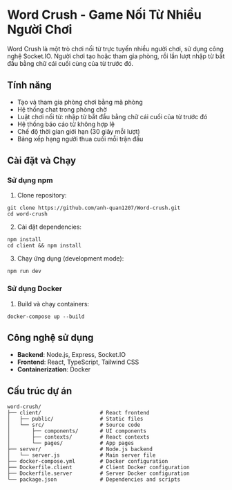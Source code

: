 # Word Crush - Game Nối Từ Nhiều Người Chơi

Word Crush là một trò chơi nối từ trực tuyến nhiều người chơi, sử dụng công nghệ Socket.IO. Người chơi tạo hoặc tham gia phòng, rồi lần lượt nhập từ bắt đầu bằng chữ cái cuối cùng của từ trước đó.

## Tính năng

- Tạo và tham gia phòng chơi bằng mã phòng
- Hệ thống chat trong phòng chờ
- Luật chơi nối từ: nhập từ bắt đầu bằng chữ cái cuối của từ trước đó
- Hệ thống báo cáo từ không hợp lệ
- Chế độ thời gian giới hạn (30 giây mỗi lượt)
- Bảng xếp hạng người thua cuối mỗi trận đấu

## Cài đặt và Chạy

### Sử dụng npm

1. Clone repository:
```
git clone https://github.com/anh-quan1207/Word-crush.git
cd word-crush
```

2. Cài đặt dependencies:
```
npm install
cd client && npm install
```

3. Chạy ứng dụng (development mode):
```
npm run dev
```

### Sử dụng Docker

1. Build và chạy containers:
```
docker-compose up --build
```

## Công nghệ sử dụng

- **Backend**: Node.js, Express, Socket.IO
- **Frontend**: React, TypeScript, Tailwind CSS
- **Containerization**: Docker

## Cấu trúc dự án

```
word-crush/
├── client/                   # React frontend
│   ├── public/               # Static files
│   └── src/                  # Source code
│       ├── components/       # UI components
│       ├── contexts/         # React contexts
│       └── pages/            # App pages
├── server/                   # Node.js backend
│   └── server.js             # Main server file
├── docker-compose.yml        # Docker configuration
├── Dockerfile.client         # Client Docker configuration
├── Dockerfile.server         # Server Docker configuration
└── package.json              # Dependencies and scripts
``` 
